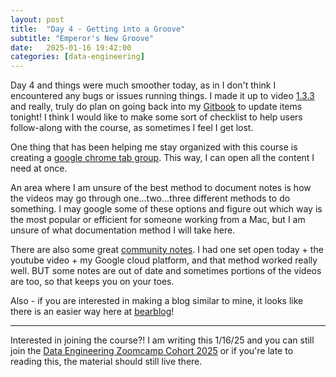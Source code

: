 ```yaml
---
layout: post
title:  "Day 4 - Getting into a Groove"
subtitle: "Emperor's New Groove"
date:   2025-01-16 19:42:00
categories: [data-engineering]
---
```

Day 4 and things were much smoother today, as in I don't think I encountered
any bugs or issues running things. I made it up to video [1.3.3](https://www.youtube.com/watch?v=PBi0hHjLftk&list=PL3MmuxUbc_hJed7dXYoJw8DoCuVHhGEQb&index=13)
and really, truly do plan on going back into my [Gitbook](https://data-engineering-zoomcamp-2025-t.gitbook.io/tinker0425/) to update items tonight!
I think I would like to make some sort of checklist to help users follow-along with 
the course, as sometimes I feel I get lost.

One thing that has been helping me stay organized with this course is creating 
a [google chrome tab group](https://www.google.com/chrome/tips/#:~:text=Expand%20all-,Create,-your%20tab%20group). 
This way, I can open all the content I need at once. 

An area where I am unsure of the best method to document notes is how the videos may 
go through one...two...three different methods to do something. I may google some of 
these options and figure out which way is the most popular or efficient for someone working
from a Mac, but I am unsure of what documentation method I will take here. 

There are also some great [community notes](https://github.com/DataTalksClub/data-engineering-zoomcamp/tree/main/01-docker-terraform#community-notes).
I had one set open today + the youtube video + my Google
cloud platform, and that method worked really well. BUT some notes are out of date and
sometimes portions of the videos are too, so that keeps you on your toes.

Also - if you are interested in making a blog similar to mine, it looks like
there is an easier way here at [bearblog](https://bearblog.dev/)!


***
Interested in joining the course?! I am writing this 1/16/25 and you can still join
the [Data Engineering Zoomcamp Cohort 2025](https://github.com/DataTalksClub/data-engineering-zoomcamp/) or if you're late to 
reading this, the material should still live there.